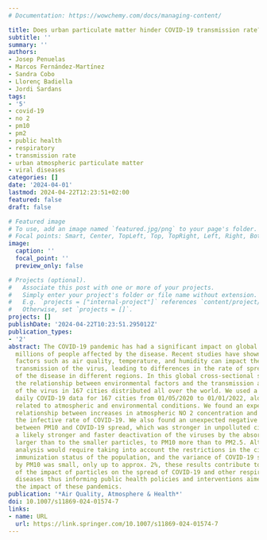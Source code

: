 ```yaml
---
# Documentation: https://wowchemy.com/docs/managing-content/

title: Does urban particulate matter hinder COVID-19 transmission rate?
subtitle: ''
summary: ''
authors:
- Josep Penuelas
- Marcos Fernández-Martínez
- Sandra Cobo
- Llorenç Badiella
- Jordi Sardans
tags:
- '5'
- covid-19
- no 2
- pm10
- pm2
- public health
- respiratory
- transmission rate
- urban atmospheric particulate matter
- viral diseases
categories: []
date: '2024-04-01'
lastmod: 2024-04-22T12:23:51+02:00
featured: false
draft: false

# Featured image
# To use, add an image named `featured.jpg/png` to your page's folder.
# Focal points: Smart, Center, TopLeft, Top, TopRight, Left, Right, BottomLeft, Bottom, BottomRight.
image:
  caption: ''
  focal_point: ''
  preview_only: false

# Projects (optional).
#   Associate this post with one or more of your projects.
#   Simply enter your project's folder or file name without extension.
#   E.g. `projects = ["internal-project"]` references `content/project/deep-learning/index.md`.
#   Otherwise, set `projects = []`.
projects: []
publishDate: '2024-04-22T10:23:51.295012Z'
publication_types:
- '2'
abstract: The COVID-19 pandemic has had a significant impact on global health, with
  millions of people affected by the disease. Recent studies have shown that environmental
  factors such as air quality, temperature, and humidity can impact the survival and
  transmission of the virus, leading to differences in the rate of spread and severity
  of the disease in different regions. In this global cross-sectional study, we analyzed
  the relationship between environmental factors and the transmission and survival
  of the virus in 167 cities distributed all over the world. We used a dataset containing
  daily COVID-19 data for 167 cities from 01/05/2020 to 01/01/2022, along with variables
  related to atmospheric and environmental conditions. We found an expected positive
  relationship between increases in atmospheric NO 2 concentration and increases in
  the infective rate of COVID-19. We also found an unexpected negative relationship
  between PM10 and COVID-19 spread, which was stronger in unpolluted cities, and indicating
  a likely stronger and faster deactivation of the viruses by the absorption to the
  larger than to the smaller particles, to PM10 more than to PM2.5. Although a complete
  analysis would require taking into account the restrictions in the city and the
  immunization status of the population, and the variance of COVID-19 spread explained
  by PM10 was small, only up to approx. 2%, these results contribute to a better understanding
  of the impact of particles on the spread of COVID-19 and other respiratory viral
  diseases thus informing public health policies and interventions aimed at mitigating
  the impact of these pandemics.
publication: '*Air Quality, Atmosphere & Health*'
doi: 10.1007/s11869-024-01574-7
links:
- name: URL
  url: https://link.springer.com/10.1007/s11869-024-01574-7
---
```

